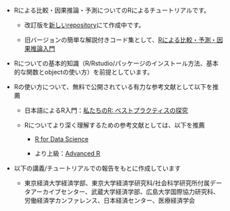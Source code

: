 - Rによる比較・因果推論・予測についてのRによるチュートリアルです。

  - 改訂版を[新しいrepository](https://github.com/tetokawata/BookEmiricalSocialML)にて作成中です。

  - 旧バージョンの簡単な解説付きコード集として、[Rによる比較・予測・因果推論入門](https://tetokawata.github.io/R_JPN/)

- Rについての基本的知識（R/Rstudio/パッケージのインストール方法、基本的な関数とobjectの使い方）を前提としています。

- Rの使い方について、無料で公開されている有力な参考文献として以下を推薦

  - 日本語によるR入門：[私たちのR: ベストプラクティスの探究](https://www.jaysong.net/RBook/)
  
  - Rについてより深く理解するための参考文献としては、以下を推薦

    - [R for Data Science](https://r4ds.had.co.nz/)

    - より上級：[Advanced R](https://adv-r.hadley.nz/)

- 以下の講義/チュートリアルでの報告をもとに作成しています

  - 東京経済大学経済学部、東京大学経済学研究科/社会科学研究所付属データアーカイブセンター、武蔵大学経済学部、広島大学国際協力研究科、労働経済学カンファレンス、日本経済センター、医療経済学会
